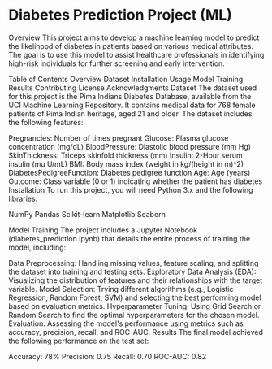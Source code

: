 # Diabetes Prediction Project (ML)
Overview
This project aims to develop a machine learning model to predict the likelihood of diabetes in patients based on various medical attributes. The goal is to use this model to assist healthcare professionals in identifying high-risk individuals for further screening and early intervention.

Table of Contents
Overview
Dataset
Installation
Usage
Model Training
Results
Contributing
License
Acknowledgments
Dataset
The dataset used for this project is the Pima Indians Diabetes Database, available from the UCI Machine Learning Repository. It contains medical data for 768 female patients of Pima Indian heritage, aged 21 and older. The dataset includes the following features:

Pregnancies: Number of times pregnant
Glucose: Plasma glucose concentration (mg/dL)
BloodPressure: Diastolic blood pressure (mm Hg)
SkinThickness: Triceps skinfold thickness (mm)
Insulin: 2-Hour serum insulin (mu U/mL)
BMI: Body mass index (weight in kg/(height in m)^2)
DiabetesPedigreeFunction: Diabetes pedigree function
Age: Age (years)
Outcome: Class variable (0 or 1) indicating whether the patient has diabetes
Installation
To run this project, you will need Python 3.x and the following libraries:

NumPy
Pandas
Scikit-learn
Matplotlib
Seaborn

Model Training
The project includes a Jupyter Notebook (diabetes_prediction.ipynb) that details the entire process of training the model, including:

Data Preprocessing: Handling missing values, feature scaling, and splitting the dataset into training and testing sets.
Exploratory Data Analysis (EDA): Visualizing the distribution of features and their relationships with the target variable.
Model Selection: Trying different algorithms (e.g., Logistic Regression, Random Forest, SVM) and selecting the best performing model based on evaluation metrics.
Hyperparameter Tuning: Using Grid Search or Random Search to find the optimal hyperparameters for the chosen model.
Evaluation: Assessing the model's performance using metrics such as accuracy, precision, recall, and ROC-AUC.
Results
The final model achieved the following performance on the test set:

Accuracy: 78%
Precision: 0.75
Recall: 0.70
ROC-AUC: 0.82
